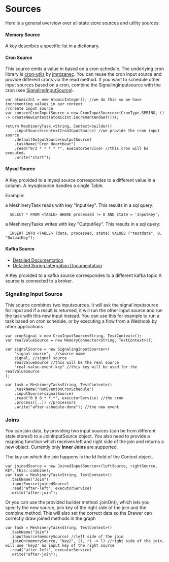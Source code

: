 # Sources

Here is a general overview over all state store sources and 
utility sources.

#### Memory Source  <a name="Memory"></a>

A key describes a specific list in a dictionary.

#### Cron Source  <a name="Cron"></a>

This source emits a value in based on a cron schedule. The underlying cron library
is [cron-utils](https://github.com/jmrozanec/cron-utils)
by [jmrozanec](https://github.com/jmrozanec). You can reuse the cron input source and provide different crons via the
read method. If you want to schedule other input sources based on a cron, combine the SignalingInputsource with the
cron (see [SignalingInputSource](#SignalingInputSource)).

    var atomicInt = new AtomicInteger(); //we do this so we have incrementing values in our context
    //create input source
    var contextCronInputSource = new CronInputSource<>(CronType.SPRING, () -> createNewContext(atomicInt.incrementAndGet()));

    return MeshineryTask.<String, Context>builder()
        .inputSource(contextCronInputSource) //we provide the cron input source
        .defaultOutputSource(outputSource)
        .taskName("Cron Heartbeat")
        .read("0/3 * * * * *", executorService) //this cron will be executed.
        .write("start");

#### Mysql Source <a name="Mysql"></a>

A Key provided to a mysql source correspondes to a different value in a column. A mysqlsource handles a single Table.

Example:

a MeshineryTask reads with key "InputKey". This results in a sql query:

      SELECT * FROM <TABLE> WHERE processed != 0 AND state = 'InputKey';

a MeshineryTasks writes with key "OutputKey". This results in a sql query:

      INSERT INTO <TABLE> (data, processed, state) VALUES ("testdata", 0, "OutputKey");

#### Kafka Source <a name="Kafka"></a>

* [Detailed Documentation](modules/connectors/kafka/kafka-connector/kafka.md)
* [Detailed Spring Integration Documentation](modules/connectors/kafka/kafka-connector-config/kafka.md)

A Key provided to a kafka source correspondes to a different kafka topic A source is connected to a broker.

### Signaling Input Source <a name="SignalingInputSource"></a>

This source combines two inputsources. It will ask the signal inputsource for input
and if a result is returned, it will run
the other input source and run the task with this new input instead.
You can use this for example to run a task based on cron schedule,
or by executing a flow from a Webhook by other applications.

    var cronSignal = new CronInputSource<String, TestContext>();
    var realValueSource = new MemoryConnector<String, TestContext>();

    var signalSource = new SignalingInputSource<>(
        "signal-source",  //source name
        signal, //signal source
        realValueSource //this will be the real source
        "real-value-event-key" //this key will be used for the realValueSource 
    );

    var task = MeshineryTask<String, TestContext>()
        .taskName("RunEventOnCronSchedule")
        .inputSource(signalSource)
        .read("0 0 0 * * *", executorService) //the cron
        .process([..]) //processors
        .write("after-schedule-done"); //the new event

### Joins

You can join data, by providing two input sources (can be from different state stores!) to a JoinInputSource object. You
also need to provide a mapping function which receives left and right side of the join and returns a new object.
Currently only **Inner Joins** are supported.

The key on which the join happens is the Id field of the Context object.

    var joinedSource = new JoinedInputSource<>(leftSource, rightSource, KEY, this::combine);
    var task = MeshineryTask<String, TestContext>()
      .taskName("Join")
      .inputSource(joinedSource)
      .read("after-left", executorService)
      .write("after-join");

Or you can use the provided builder method .joinOn(), which lets you specify the new source, join key of the right side
of the join and the combine method. This will also set the correct data so the Drawer can correctly draw joined methods
in the graph

    var task = MeshineryTask<String, TestContext>()
      .taskName("Join")
      .inputSource(memorySource) //left side of the join
      .joinOn(memorySource, "key2", (l, r) -> l) //right side of the join, will use 'key2' as input key of the right source
      .read("after-left", executorService)
      .write("after-join");